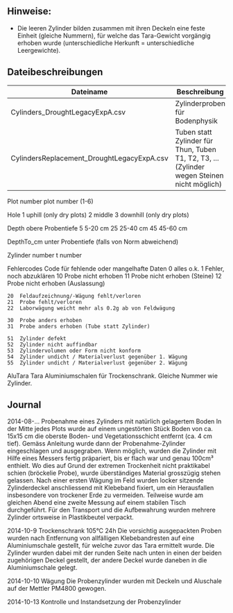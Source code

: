 ## Hinweise: ##
- Die leeren Zylinder bilden zusammen mit ihren Deckeln eine feste Einheit (gleiche Nummern), für welche das Tara-Gewicht vorgängig erhoben wurde (unterschiedliche Herkunft = unterschiedliche Leergewichte).


## Dateibeschreibungen ##
|Dateiname  					|Beschreibung
|---------					|-------------
|Cylinders_DroughtLegacyExpA.csv		| Zylinderproben für Bodenphysik
|CylindersReplacement_DroughtLegacyExpA.csv	| Tuben statt Zylinder für Thun, Tuben T1, T2, T3, ... (Zylinder wegen Steinen nicht möglich)
		
		
Plot	number	plot number (1-6)
		
		
Hole	1	uphill (only dry plots)
	2	middle
	3	downhill (only dry plots)
		
		
Depth		obere Probentiefe
	5	5-20 cm
	25	25-40 cm
	45	45-60 cm
		
		
DepthTo_cm		unter Probentiefe (falls von Norm abweichend)
		
		
Zylinder	number	t number
		
	
		
	
Fehlercodes		Code für fehlende oder mangelhafte Daten
	0	alles o.k.
	1	Fehler, noch abzuklären
	10	Probe nicht erhoben
	11	Probe nicht erhoben (Steine)
	12	Probe nicht erhoben (Auslassung)
		
	20	Feldaufzeichnung/-Wägung fehlt/verloren
	21	Probe fehlt/verloren
	22	Laborwägung weicht mehr als 0.2g ab von Feldwägung
		
	30	Probe anders erhoben
	31	Probe anders erhoben (Tube statt Zylinder)
		
	51	Zylinder defekt
	52	Zylinder nicht auffindbar
	53	Zylindervolumen oder Form nicht konform
	54	Zylinder undicht / Materialverlust gegenüber 1. Wägung
	55	Zylinder undicht / Materialverlust gegenüber 2. Wägung
		
		
		
		
AluTara		Tara Aluminiumschalen für Trockenschrank. Gleiche Nummer wie Zylinder.


## Journal ##
2014-08-... Probenahme eines Zylinders mit natürlich gelagertem Boden
	In der Mitte jedes Plots wurde auf einem ungestörten Stück Boden von ca. 15x15 cm die oberste Boden- und Vegetationsschicht entfernt (ca. 4 cm tief). Gemäss Anleitung wurde dann der Probenahme-Zylinder  eingeschlagen und ausgegraben. Wenn möglich, wurden die Zylinder mit Hilfe eines Messers fertig präpariert, bis er flach war und genau 100cm³ enthielt. Wo dies auf Grund der extremen Trockenheit nicht praktikabel schien (bröckelie Probe), wurde überständiges Material grosszügig stehen gelassen. Nach einer ersten Wägung im Feld wurden locker sitzende Zylinderdeckel anschliessend mit Klebeband fixiert, um ein Herausfallen insbesondere von trockener Erde zu vermeiden. Teilweise wurde am gleichen Abend eine zweite Messung auf einem stabilen Tisch durchgeführt.  Für den Transport und die Aufbewahrung wurden mehrere Zylinder ortsweise in Plastikbeutel verpackt.

2014-10-9 Trockenschrank 105°C 24h
	Die vorsichtig ausgepackten Proben wurden nach Entfernung von allfälligen Klebebandresten auf eine Aluminiumschale gestellt, für welche zuvor das Tara ermittelt wurde. Die Zylinder wurden dabei mit der runden Seite nach unten in einen der beiden zugehörigen Deckel gestellt, der andere Deckel wurde daneben in die Aluminiumschale gelegt.

2014-10-10 Wägung
	Die Probenzylinder wurden mit Deckeln und Aluschale auf der Mettler PM4800 gewogen.

2014-10-13 Kontrolle und Instandsetzung der Probenzylinder
	

